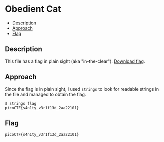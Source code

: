 # Obedient Cat

- [Description](#description)
- [Approach](#approach)
- [Flag](#flag)

## Description

This file has a flag in plain sight (aka "in-the-clear"). [Download flag](https://mercury.picoctf.net/static/33996e32dce022205a6a36f69aba56f0/flag).

## Approach

Since the flag is in plain sight, I used `strings` to look for readable strings in the file and managed to obtain the flag.

```
$ strings flag
picoCTF{s4n1ty_v3r1f13d_2aa22101}
```

## Flag

`picoCTF{s4n1ty_v3r1f13d_2aa22101}`